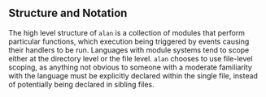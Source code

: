## Structure and Notation

The high level structure of `alan` is a collection of modules that perform particular functions, which execution being triggered by events causing their handlers to be run. Languages with module systems tend to scope either at the directory level or the file level. `alan` chooses to use file-level scoping, as anything not obvious to someone with a moderate familiarity with the language must be explicitly declared within the single file, instead of potentially being declared in sibling files.

